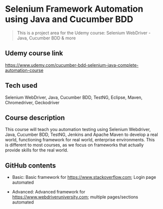 
# Selenium Framework Automation using Java and Cucumber BDD

> This is a project area for the Udemy course: Selenium WebDriver - Java, Cucumber BDD & more

## Udemy course link
https://www.udemy.com/cucumber-bdd-selenium-java-complete-automation-course

## Tech used
Selenium WebDriver, Java, Cucumber BDD, TestNG, Eclipse, Maven, Chromedriver, Geckodriver

## Course description
This course will teach you automation testing using Selenium Webdriver, Java, Cucumber BDD, TestNG, Jenkins and Apache Maven to develop a real world, functioning framework for real world, enterprise environments. This is different to most courses, as we focus on frameworks that actually provide skills for the real world. 

## GitHub contents

  * Basic: Basic framework for https://www.stackoverflow.com; Login page automated

  * Advanced: Advanced framework for https://www.webdriveruniversity.com; multiple pages/sections automated 

